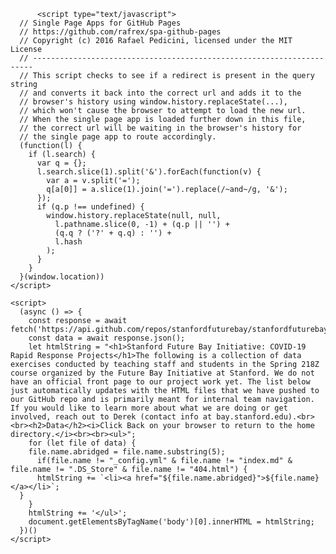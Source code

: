 <html>
  
          <script type="text/javascript">
      // Single Page Apps for GitHub Pages
      // https://github.com/rafrex/spa-github-pages
      // Copyright (c) 2016 Rafael Pedicini, licensed under the MIT License
      // ----------------------------------------------------------------------
      // This script checks to see if a redirect is present in the query string
      // and converts it back into the correct url and adds it to the
      // browser's history using window.history.replaceState(...),
      // which won't cause the browser to attempt to load the new url.
      // When the single page app is loaded further down in this file,
      // the correct url will be waiting in the browser's history for
      // the single page app to route accordingly.
      (function(l) {
        if (l.search) {
          var q = {};
          l.search.slice(1).split('&').forEach(function(v) {
            var a = v.split('=');
            q[a[0]] = a.slice(1).join('=').replace(/~and~/g, '&');
          });
          if (q.p !== undefined) {
            window.history.replaceState(null, null,
              l.pathname.slice(0, -1) + (q.p || '') +
              (q.q ? ('?' + q.q) : '') +
              l.hash
            );
          }
        }
      }(window.location))
    </script>
    
  
  <body>
    

    <script>
      (async () => {
        const response = await fetch('https://api.github.com/repos/stanfordfuturebay/stanfordfuturebay.github.io/contents/data');
        const data = await response.json();
        let htmlString = "<h1>Stanford Future Bay Initiative: COVID-19 Rapid Response Projects</h1>The following is a collection of data exercises conducted by teaching staff and students in the Spring 218Z course organized by the Future Bay Initiative at Stanford. We do not have an official front page to our project work yet. The list below just automatically updates with the HTML files that we have pushed to our GitHub repo and is primarily meant for internal team navigation. If you would like to learn more about what we are doing or get involved, reach out to Derek (contact info at bay.stanford.edu).<br><br><h2>Data</h2><i>Click Back on your browser to return to the home directory.</i><br><br><ul>";
        for (let file of data) {
        file.name.abridged = file.name.substring(5);
          if(file.name != "_config.yml" & file.name != "index.md" & file.name != ".DS_Store" & file.name != "404.html") {
          htmlString += `<li><a href="${file.name.abridged}">${file.name}</a></li>`;
      }
        }
        htmlString += '</ul>';
        document.getElementsByTagName('body')[0].innerHTML = htmlString;
      })()
    </script>
    
  <body>
</html>
